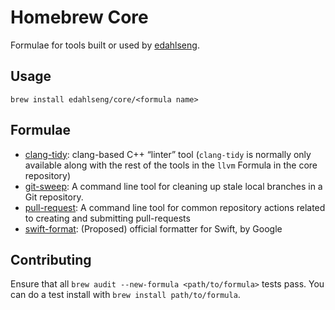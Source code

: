 Homebrew Core
=============

Formulae for tools built or used by [edahlseng](https://github.com/edahlseng).

Usage
-----

```shell
brew install edahlseng/core/<formula name>
```

Formulae
--------

* [clang-tidy](https://clang.llvm.org/extra/clang-tidy/): clang-based C++ “linter” tool (`clang-tidy` is normally only available along with the rest of the tools in the `llvm` Formula in the core repository)
* [git-sweep](https://github.com/edahlseng/git-sweep): A command line tool for cleaning up stale local branches in a Git repository.
* [pull-request](https://github.com/edahlseng/pull-request): A command line tool for common repository actions related to creating and submitting pull-requests
* [swift-format](https://github.com/google/swift/tree/format): (Proposed) official formatter for Swift, by Google

Contributing
------------

Ensure that all `brew audit --new-formula <path/to/formula>` tests pass. You can do a test install with `brew install path/to/formula`.
